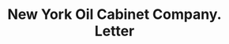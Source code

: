---
doi: 10.7916/D8S19DJ2
date_other: '1880'
date_other_textual: 1880-1889
form: correspondence
genre:
- Letters (correspondence)
name:
- New York Oil Cabinet Company
object_in_context_url: https://biggert.cul.columbia.edu/items/view/ave_biggert_01084
subject_hierarchical_geographic:
- New York, New York, United States
subject_name:
- New York Oil Cabinet Company
title: New York Oil Cabinet Company. Letter
sort_title: New York Oil Cabinet Company. Letter
call_number: ave_biggert_01084
coordinates:
- 40.71277777777778,-74.00583333333333
pid: ave_biggert_01084
identifiers: ave_biggert_01084
canvas_id: ldpd:396349
permalink: "/items/ave_biggert_01084/"
layout: iiif-image-page
---